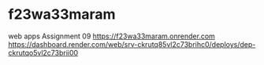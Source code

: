# f23wa33maram
web apps Assignment 09
https://f23wa33maram.onrender.com
https://dashboard.render.com/web/srv-ckrutq85vl2c73brihc0/deploys/dep-ckrutqo5vl2c73brii00
